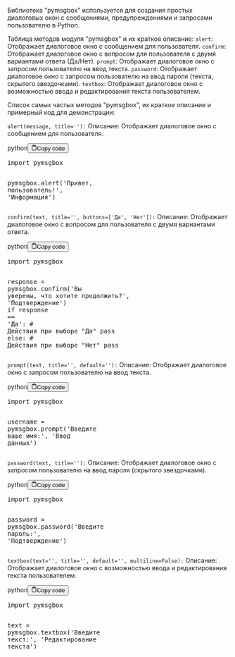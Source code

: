 <p>Библиотека "pymsgbox" используется для создания простых диалоговых окон с сообщениями, предупреждениями и запросами пользователю в Python.</p>
<p>Таблица методов модуля "pymsgbox" и их краткое описание:
<code>alert</code>: Отображает диалоговое окно с сообщением для пользователя.
<code>confirm</code>: Отображает диалоговое окно с вопросом для пользователя с двумя вариантами ответа (Да/Нет).
<code>prompt</code>: Отображает диалоговое окно с запросом пользователю на ввод текста.
<code>password</code>: Отображает диалоговое окно с запросом пользователю на ввод пароля (текста, скрытого звездочками).
<code>textbox</code>: Отображает диалоговое окно с возможностью ввода и редактирования текста пользователем.</p>
<p>Список самых частых методов "pymsgbox", их краткое описание и примерный код для демонстрации:</p>
<p><code>alert(message, title=''):</code>
Описание: Отображает диалоговое окно с сообщением для пользователя.</p>
<div class="code-element"><div class="lang-line"><text>python</text><button class="copy-button" id="codefc26a0d1cbc7412e06d55d9f4830e583b" onclick="copyCode(codefc26a0d1cbc7412e06d55d9f4830e583, codefc26a0d1cbc7412e06d55d9f4830e583b)"><svg stroke="currentColor" fill="none" stroke-width="2" viewBox="0 0 24 24" stroke-linecap="round" stroke-linejoin="round" class="h-4 w-4" height="1em" width="1em" xmlns="http://www.w3.org/2000/svg"><path d="M16 4h2a2 2 0 0 1 2 2v14a2 2 0 0 1-2 2H6a2 2 0 0 1-2-2V6a2 2 0 0 1 2-2h2"></path><rect x="8" y="2" width="8" height="4" rx="1" ry="1"></rect></svg><text>Copy code</text></button></div><div class="code" id="codefc26a0d1cbc7412e06d55d9f4830e583"><div class="highlight"><pre><span></span><span class="kn">import</span> <span class="nn">pymsgbox</span>

<span class="n">pymsgbox</span><span class="o">.</span><span class="n">alert</span><span class="p">(</span><span class="s1">&#39;Привет, пользователь!&#39;</span><span class="p">,</span> <span class="s1">&#39;Информация&#39;</span><span class="p">)</span>
</pre></div></div></div>

<p><code>confirm(text, title='', buttons=['Да', 'Нет']):</code>
Описание: Отображает диалоговое окно с вопросом для пользователя с двумя вариантами ответа.</p>
<div class="code-element"><div class="lang-line"><text>python</text><button class="copy-button" id="code3d183cc2b3a54ac1759da78d85e2b06eb" onclick="copyCode(code3d183cc2b3a54ac1759da78d85e2b06e, code3d183cc2b3a54ac1759da78d85e2b06eb)"><svg stroke="currentColor" fill="none" stroke-width="2" viewBox="0 0 24 24" stroke-linecap="round" stroke-linejoin="round" class="h-4 w-4" height="1em" width="1em" xmlns="http://www.w3.org/2000/svg"><path d="M16 4h2a2 2 0 0 1 2 2v14a2 2 0 0 1-2 2H6a2 2 0 0 1-2-2V6a2 2 0 0 1 2-2h2"></path><rect x="8" y="2" width="8" height="4" rx="1" ry="1"></rect></svg><text>Copy code</text></button></div><div class="code" id="code3d183cc2b3a54ac1759da78d85e2b06e"><div class="highlight"><pre><span></span><span class="kn">import</span> <span class="nn">pymsgbox</span>

<span class="n">response</span> <span class="o">=</span> <span class="n">pymsgbox</span><span class="o">.</span><span class="n">confirm</span><span class="p">(</span><span class="s1">&#39;Вы уверены, что хотите продолжить?&#39;</span><span class="p">,</span> <span class="s1">&#39;Подтверждение&#39;</span><span class="p">)</span>
<span class="k">if</span> <span class="n">response</span> <span class="o">==</span> <span class="s1">&#39;Да&#39;</span><span class="p">:</span>
    <span class="c1"># Действия при выборе &quot;Да&quot;</span>
    <span class="k">pass</span>
<span class="k">else</span><span class="p">:</span>
    <span class="c1"># Действия при выборе &quot;Нет&quot;</span>
    <span class="k">pass</span>
</pre></div></div></div>

<p><code>prompt(text, title='', default=''):</code>
Описание: Отображает диалоговое окно с запросом пользователю на ввод текста.</p>
<div class="code-element"><div class="lang-line"><text>python</text><button class="copy-button" id="code681a5c9a221d09f765e84f52ea8f855eb" onclick="copyCode(code681a5c9a221d09f765e84f52ea8f855e, code681a5c9a221d09f765e84f52ea8f855eb)"><svg stroke="currentColor" fill="none" stroke-width="2" viewBox="0 0 24 24" stroke-linecap="round" stroke-linejoin="round" class="h-4 w-4" height="1em" width="1em" xmlns="http://www.w3.org/2000/svg"><path d="M16 4h2a2 2 0 0 1 2 2v14a2 2 0 0 1-2 2H6a2 2 0 0 1-2-2V6a2 2 0 0 1 2-2h2"></path><rect x="8" y="2" width="8" height="4" rx="1" ry="1"></rect></svg><text>Copy code</text></button></div><div class="code" id="code681a5c9a221d09f765e84f52ea8f855e"><div class="highlight"><pre><span></span><span class="kn">import</span> <span class="nn">pymsgbox</span>

<span class="n">username</span> <span class="o">=</span> <span class="n">pymsgbox</span><span class="o">.</span><span class="n">prompt</span><span class="p">(</span><span class="s1">&#39;Введите ваше имя:&#39;</span><span class="p">,</span> <span class="s1">&#39;Ввод данных&#39;</span><span class="p">)</span>
</pre></div></div></div>

<p><code>password(text, title=''):</code>
Описание: Отображает диалоговое окно с запросом пользователю на ввод пароля (скрытого звездочками).</p>
<div class="code-element"><div class="lang-line"><text>python</text><button class="copy-button" id="code371cfae1ba7e5dcb82e81a48a8802fbfb" onclick="copyCode(code371cfae1ba7e5dcb82e81a48a8802fbf, code371cfae1ba7e5dcb82e81a48a8802fbfb)"><svg stroke="currentColor" fill="none" stroke-width="2" viewBox="0 0 24 24" stroke-linecap="round" stroke-linejoin="round" class="h-4 w-4" height="1em" width="1em" xmlns="http://www.w3.org/2000/svg"><path d="M16 4h2a2 2 0 0 1 2 2v14a2 2 0 0 1-2 2H6a2 2 0 0 1-2-2V6a2 2 0 0 1 2-2h2"></path><rect x="8" y="2" width="8" height="4" rx="1" ry="1"></rect></svg><text>Copy code</text></button></div><div class="code" id="code371cfae1ba7e5dcb82e81a48a8802fbf"><div class="highlight"><pre><span></span><span class="kn">import</span> <span class="nn">pymsgbox</span>

<span class="n">password</span> <span class="o">=</span> <span class="n">pymsgbox</span><span class="o">.</span><span class="n">password</span><span class="p">(</span><span class="s1">&#39;Введите пароль:&#39;</span><span class="p">,</span> <span class="s1">&#39;Подтверждение&#39;</span><span class="p">)</span>
</pre></div></div></div>

<p><code>textbox(text='', title='', default='', multiline=False):</code>
Описание: Отображает диалоговое окно с возможностью ввода и редактирования текста пользователем.</p>
<div class="code-element"><div class="lang-line"><text>python</text><button class="copy-button" id="code436dec496e1e2a75cfca994bf40528a9b" onclick="copyCode(code436dec496e1e2a75cfca994bf40528a9, code436dec496e1e2a75cfca994bf40528a9b)"><svg stroke="currentColor" fill="none" stroke-width="2" viewBox="0 0 24 24" stroke-linecap="round" stroke-linejoin="round" class="h-4 w-4" height="1em" width="1em" xmlns="http://www.w3.org/2000/svg"><path d="M16 4h2a2 2 0 0 1 2 2v14a2 2 0 0 1-2 2H6a2 2 0 0 1-2-2V6a2 2 0 0 1 2-2h2"></path><rect x="8" y="2" width="8" height="4" rx="1" ry="1"></rect></svg><text>Copy code</text></button></div><div class="code" id="code436dec496e1e2a75cfca994bf40528a9"><div class="highlight"><pre><span></span><span class="kn">import</span> <span class="nn">pymsgbox</span>

<span class="n">text</span> <span class="o">=</span> <span class="n">pymsgbox</span><span class="o">.</span><span class="n">textbox</span><span class="p">(</span><span class="s1">&#39;Введите текст:&#39;</span><span class="p">,</span> <span class="s1">&#39;Редактирование текста&#39;</span><span class="p">)</span>
</pre></div></div></div>